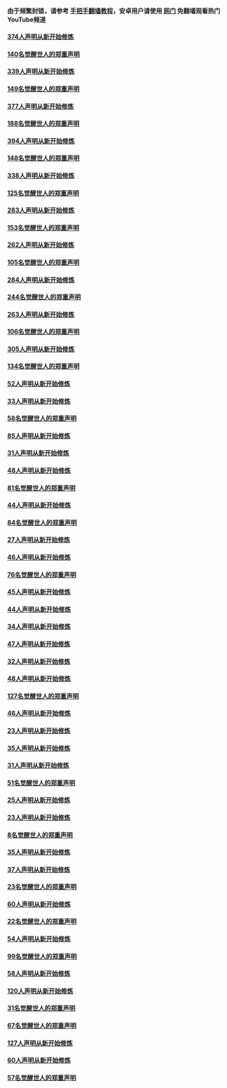 #### 由于频繁封锁，请参考 [手把手翻墙教程](https://github.com/gfw-breaker/guides/wiki/)，安卓用户请使用 [网门](https://github.com/gfw-breaker/nogfw/blob/master/dl.md?t=05220401) 免翻墙观看热门YouTube频道 

#### [374人声明从新开始修炼](../pages/91/425811.md?t=05220401) 

#### [140名觉醒世人的郑重声明](../pages/91/425810.md?t=05220401) 

#### [339人声明从新开始修炼](../pages/91/425690.md?t=05220401) 

#### [149名觉醒世人的郑重声明](../pages/91/425689.md?t=05220401) 

#### [377人声明从新开始修炼](../pages/91/424867.md?t=05220401) 

#### [188名觉醒世人的郑重声明](../pages/91/424866.md?t=05220401) 

#### [394人声明从新开始修炼](../pages/91/423914.md?t=05220401) 

#### [148名觉醒世人的郑重声明](../pages/91/423913.md?t=05220401) 

#### [338人声明从新开始修炼](../pages/91/423540.md?t=05220401) 

#### [125名觉醒世人的郑重声明](../pages/91/423539.md?t=05220401) 

#### [283人声明从新开始修炼](../pages/91/423296.md?t=05220401) 

#### [153名觉醒世人的郑重声明](../pages/91/423295.md?t=05220401) 

#### [262人声明从新开始修炼](../pages/91/423004.md?t=05220401) 

#### [105名觉醒世人的郑重声明](../pages/91/423003.md?t=05220401) 

#### [284人声明从新开始修炼](../pages/91/422707.md?t=05220401) 

#### [244名觉醒世人的郑重声明](../pages/91/422706.md?t=05220401) 

#### [263人声明从新开始修炼](../pages/91/422553.md?t=05220401) 

#### [106名觉醒世人的郑重声明](../pages/91/422552.md?t=05220401) 

#### [305人声明从新开始修炼](../pages/91/422153.md?t=05220401) 

#### [134名觉醒世人的郑重声明](../pages/91/422152.md?t=05220401) 

#### [52人声明从新开始修炼](../pages/91/421846.md?t=05220401) 

#### [33人声明从新开始修炼](../pages/91/421804.md?t=05220401) 

#### [58名觉醒世人的郑重声明](../pages/91/421845.md?t=05220401) 

#### [85人声明从新开始修炼](../pages/91/421769.md?t=05220401) 

#### [31人声明从新开始修炼](../pages/91/421763.md?t=05220401) 

#### [48人声明从新开始修炼](../pages/91/421605.md?t=05220401) 

#### [81名觉醒世人的郑重声明](../pages/91/421656.md?t=05220401) 

#### [44人声明从新开始修炼](../pages/91/421544.md?t=05220401) 

#### [84名觉醒世人的郑重声明](../pages/91/421543.md?t=05220401) 

#### [27人声明从新开始修炼](../pages/91/421465.md?t=05220401) 

#### [46人声明从新开始修炼](../pages/91/421454.md?t=05220401) 

#### [76名觉醒世人的郑重声明](../pages/91/421453.md?t=05220401) 

#### [45人声明从新开始修炼](../pages/91/421452.md?t=05220401) 

#### [44人声明从新开始修炼](../pages/91/421422.md?t=05220401) 

#### [34人声明从新开始修炼](../pages/91/421322.md?t=05220401) 

#### [47人声明从新开始修炼](../pages/91/421264.md?t=05220401) 

#### [32人声明从新开始修炼](../pages/91/421225.md?t=05220401) 

#### [48人声明从新开始修炼](../pages/91/421202.md?t=05220401) 

#### [127名觉醒世人的郑重声明](../pages/91/421224.md?t=05220401) 

#### [46人声明从新开始修炼](../pages/91/421203.md?t=05220401) 

#### [23人声明从新开始修炼](../pages/91/421138.md?t=05220401) 

#### [35人声明从新开始修炼](../pages/91/421122.md?t=05220401) 

#### [31人声明从新开始修炼](../pages/91/421081.md?t=05220401) 

#### [51名觉醒世人的郑重声明](../pages/91/421080.md?t=05220401) 

#### [25人声明从新开始修炼](../pages/91/421020.md?t=05220401) 

#### [23人声明从新开始修炼](../pages/91/420884.md?t=05220401) 

#### [8名觉醒世人的郑重声明](../pages/91/420883.md?t=05220401) 

#### [35人声明从新开始修炼](../pages/91/420809.md?t=05220401) 

#### [37人声明从新开始修炼](../pages/91/420766.md?t=05220401) 

#### [23名觉醒世人的郑重声明](../pages/91/420765.md?t=05220401) 

#### [60人声明从新开始修炼](../pages/91/420727.md?t=05220401) 

#### [22名觉醒世人的郑重声明](../pages/91/420726.md?t=05220401) 

#### [54人声明从新开始修炼](../pages/91/420529.md?t=05220401) 

#### [99名觉醒世人的郑重声明](../pages/91/420528.md?t=05220401) 

#### [58人声明从新开始修炼](../pages/91/420198.md?t=05220401) 

#### [120人声明从新开始修炼](../pages/91/420141.md?t=05220401) 

#### [31名觉醒世人的郑重声明](../pages/91/420197.md?t=05220401) 

#### [67名觉醒世人的郑重声明](../pages/91/420140.md?t=05220401) 

#### [127人声明从新开始修炼](../pages/91/420082.md?t=05220401) 

#### [60人声明从新开始修炼](../pages/91/420081.md?t=05220401) 

#### [57名觉醒世人的郑重声明](../pages/91/420080.md?t=05220401) 


